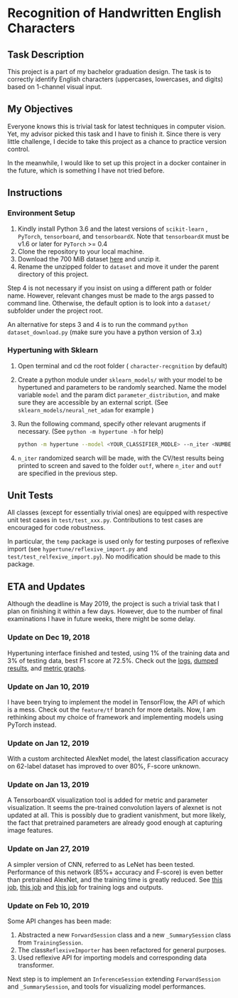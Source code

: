 # Recognition of Handwritten English Characters

## Task Description

This project is a part of my bachelor graduation design. The task is to correctly identify English characters (uppercases, lowercases, and digits) based on 1-channel visual input. 

## My Objectives

Everyone knows this is trivial task for latest techniques in computer vision. Yet, my advisor picked this task and I have to finish it. Since there is very little challenge, I decide to take this project as a chance to practice version control.

In the meanwhile, I would like to set up this project in a docker container in the future, which is something I have not tried before.

## Instructions

### Environment Setup

1. Kindly install Python 3.6 and the latest versions of `scikit-learn` , `PyTorch`, `tensorboard`, and `tensorboardX`. Note that `tensorboardX` must be v1.6 or later for `PyTorch` >= 0.4 
2. Clone the repository to your local machine.
3. Download the 700 MiB dataset [here](http://www.itl.nist.gov/iaui/vip/cs_links/EMNIST/matlab.zip) and unzip it.
4. Rename the unzipped folder to `dataset` and move it under the parent directory of this project.

Step 4 is not necessary if you insist on using a different path or folder name. However, relevant changes must be made to the args passed to command line. Otherwise, the default option is to look into a `dataset/` subfolder under the project root.

An alternative for steps 3 and 4 is to run the command `python dataset_download.py` (make sure you have a python version of 3.x)

### Hypertuning with Sklearn

1. Open terminal and cd the root folder ( `character-recgnition` by default)

2. Create a python module under `sklearn_models/` with your model to be hypertuned and parameters to be randomly searched. Name the model variable `model` and the param dict `parameter_distribution`, and make sure they are accessible by an external script. (See `sklearn_models/neural_net_adam` for example )

3. Run the following command, specify other relevant arugments if necessary. (See `python -m hypertune -h` for help)

   ```bash
   python -m hypertune --model <YOUR_CLASSIFIER_MODLE> --n_iter <NUMBER OF SEARCH ITERATIONS> --cv <NUMBER OF CV FOLDS> --output <FOLDER FOR DUMPING RESULTS>
   ```

4. `n_iter` randomized search will be made, with the CV/test results being printed to screen and saved to the folder `outf`, where `n_iter` and `outf` are specified in the previous step.

## Unit Tests

All classes (except for essentially trivial ones) are equipped with respective unit test cases in `test/test_xxx.py`. Contributions to test cases are encouraged for code robustness.

In particular, the `temp` package is used only for testing purposes of reflexive import (see `hypertune/reflexive_import.py` and `test/test_relfexive_import.py`). No modification should be made to this package.

## ETA and Updates

Although the deadline is May 2019, the project is such a trivial task that I plan on finishing it within a few days. However, due to the number of final examinations I have in future weeks, there might be some delay. 

### Update on Dec 19, 2018

Hypertuning interface finished and tested, using 1% of the training data and 3% of testing data, best F1 score at 72.5%. Check out the [logs](https://www.floydhub.com/wish1104/projects/character-recognition/7), [dumped results](https://www.floydhub.com/wish1104/projects/character-recognition/7/output), and [metric graphs](https://www.floydhub.com/wish1104/projects/character-recognition/12).

### Update on Jan 10, 2019

I have been trying to implement the model in TensorFlow, the API of which is a mess. Check out the `feature/tf` branch for more details. Now, I am rethinking about my choice of framework and implementing models using PyTorch instead.

### Update on Jan 12, 2019

With a custom architected AlexNet model, the latest classification accuracy on 62-label dataset has improved to over 80%, F-score unknown.

### Update on Jan 13, 2019

A TensorboardX visualization tool is added for metric and parameter visualization. It seems the pre-trained convolution layers of alexnet is not updated at all. This is possibly due to gradient vanishment, but more likely, the fact that pretrained parameters are already good enough at capturing image features.

### Update on Jan 27, 2019

A simpler version of CNN, referred to as LeNet has been tested. Performance of this network (85%+ accuracy and F-score) is even better than pretrained AlexNet, and the training time is greatly reduced. See [this job](https://www.floydhub.com/wish1104/projects/character-recognition/72), [this job](https://www.floydhub.com/wish1104/projects/character-recognition/72) and [this job](https://www.floydhub.com/wish1104/projects/character-recognition/72) for training logs and outputs.

### Update on Feb 10, 2019

Some API changes has been made:

1. Abstracted a new `ForwardSession` class and a new `_SummarySession` class from `TrainingSession`.
2. The class`ReflexiveImporter` has been refactored for general purposes.
3. Used reflexive API for importing models and corresponding data transformer.

Next step is to implement an `InferenceSession` extending `ForwardSession` and `_SummarySession`, and tools for visualizing model performances.

